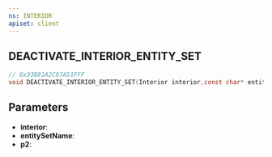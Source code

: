 ```yaml
---
ns: INTERIOR
apiset: client
---
```

## DEACTIVATE_INTERIOR_ENTITY_SET

```c
// 0x33B81A2C07A51FFF
void DEACTIVATE_INTERIOR_ENTITY_SET(Interior interior,const char* entitySetName,BOOL p2);
```


## Parameters
* **interior**:
* **entitySetName**:
* **p2**:



